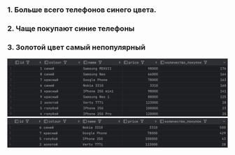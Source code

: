 ### 1. Больше всего телефонов синего цвета.
### 2. Чаще покупают синие телефоны
### 3. Золотой цвет самый непопулярный 
![img_3.png](img_3.png)
![img_4.png](img_4.png)